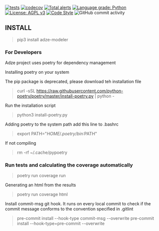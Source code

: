 
[![tests](https://github.com/robust-design-stack/adze-modeler/actions/workflows/ci.yml/badge.svg)](https://github.com/robust/actions)
[![codecov](https://codecov.io/gh/montana-knowledge-management/digital-twin-distiller/branch/main/graph/badge.svg?token=FPRAPGB6AY)](https://codecov.io/gh/montana-knowledge-management/digital-twin-distiller)
[![Total alerts](https://img.shields.io/lgtm/alerts/g/robust-design-stack/adze-modeler.svg?logo=lgtm&logoWidth=18)](https://lgtm.com/projects/g/robust-design-stack/adze-modeler/alerts/)
[![Language grade: Python](https://img.shields.io/lgtm/grade/python/g/robust-design-stack/adze-modeler.svg?logo=lgtm&logoWidth=18)](https://lgtm.com/projects/g/robust-design-stack/adze-modeler/context:python)
[![License: AGPL v3](https://img.shields.io/badge/License-AGPL_v3-blue.svg)](https://www.gnu.org/licenses/agpl-3.0)
[![Code Style](https://badgen.net/badge/Code%20Style/black?labelColor=2e3a44&color=000000)](https://github.com/psf/black)
<img alt="GitHub commit activity" src="https://img.shields.io/github/commit-activity/m/robust-design-stack/Adze-modeler">


## INSTALL

> pip3 install adze-modeler

### For Developers
Adze project uses poetry for dependency management

Installing poetry on your system

The pip package is deprecated, please download teh installation file
> curl -sSL https://raw.githubusercontent.com/python-poetry/poetry/master/install-poetry.py | python -

Run the installation script
> python3 install-poetry.py

Adding poetry to the system path add this line to .bashrc
> export PATH="$HOME/.poetry/bin:$PATH"

If not compiling
>rm -rf ~/.cache/pypoetry

### Run tests and calculating the coverage automatically

> poetry run coverage run

Generating an html from the results
> poetry run coverage html

Install commit-msg git hook. It runs on every local commit to check if the commit message conforms to the convention specified in .gitlint

>pre-commit install --hook-type commit-msg --overwrite
>pre-commit install --hook-type=pre-commit --overwrite
